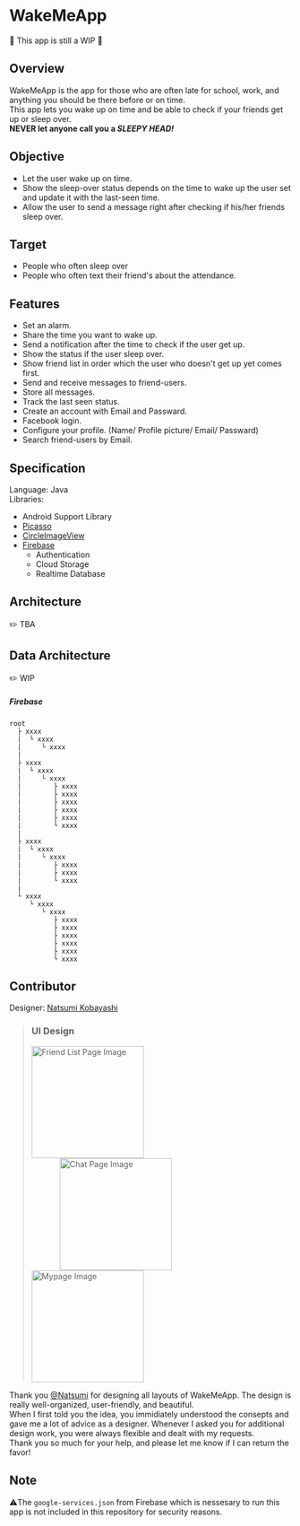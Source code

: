 # WakeMeApp

🚧 This app is still a WIP 🚧

## Overview

WakeMeApp is the app for those who are often late for school, work, and anything you should be there before or on time.  
This app lets you wake up on time and be able to check if your friends get up or sleep over.  
**NEVER let anyone call you a _SLEEPY HEAD!_**

## Objective

- Let the user wake up on time.
- Show the sleep-over status depends on the time to wake up the user set and update it with the last-seen time.
- Allow the user to send a message right after checking if his/her friends sleep over.

## Target

- People who often sleep over
- People who often text their friend's about the attendance.

## Features

- Set an alarm.
- Share the time you want to wake up.
- Send a notification after the time to check if the user get up.
- Show the status if the user sleep over.
- Show friend list in order which the user who doesn't get up yet comes first.
- Send and receive messages to friend-users.
- Store all messages.
- Track the last seen status.
- Create an account with Email and Passward.
- Facebook login.
- Configure your profile. (Name/ Profile picture/ Email/ Passward)
- Search friend-users by Email.

## Specification

Language: Java  
Libraries:

- Android Support Library
- [Picasso](https://github.com/square/picasso)
- [CircleImageView](https://github.com/hdodenhof/CircleImageView)
- [Firebase](https://firebase.google.com/)
  - Authentication
  - Cloud Storage
  - Realtime Database

## Architecture

✏️ TBA

## Data Architecture

✏️ WIP

##### Firebase

```
root
  ├ xxxx
  |  └ xxxx
  |     └ xxxx
  |
  ├ xxxx
  |  └ xxxx
  |     └ xxxx
  |        ├ xxxx
  |        ├ xxxx
  |        ├ xxxx
  |        ├ xxxx
  |        ├ xxxx
  |        └ xxxx
  |
  ├ xxxx
  |  └ xxxx
  |     └ xxxx
  |        ├ xxxx
  |        ├ xxxx
  |        └ xxxx
  |
  └ xxxx
     └ xxxx
        └ xxxx
           ├ xxxx
           ├ xxxx
           ├ xxxx
           ├ xxxx
           ├ xxxx
           └ xxxx
```

## Contributor

Designer: [Natsumi Kobayashi](https://github.com/coooopeeeer)

> ### UI Design
>
> <img src="../media/friend_list.png?raw=true" width="200px" alt="Friend List Page Image"><img src="../media/chat.png?raw=true" width="200px" alt="Chat Page Image" hspace="50"><img src="../media/mypage.png?raw=true" width="200px" alt="Mypage Image">

Thank you [@Natsumi](https://github.com/coooopeeeer) for designing all layouts of WakeMeApp. The design is really well-organized, user-friendly, and beautiful.  
When I first told you the idea, you immidiately understood the consepts and gave me a lot of advice as a designer. Whenever I asked you for additional design work, you were always flexible and dealt with my requests.  
Thank you so much for your help, and please let me know if I can return the favor!

## Note

⚠️The `google-services.json` from Firebase which is nessesary to run this app is not included in this repository for security reasons.
